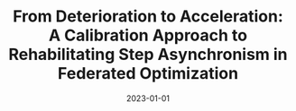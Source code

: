 ---
title: "From Deterioration to Acceleration: A Calibration Approach to Rehabilitating Step Asynchronism in Federated Optimization"
authors:
- Feijie Wu
- Song Guo
- Haozhao Wang
- Haobo Zhang
- Zhihao Qu
- Jie Zhang
- Ziming Liu


date: "2023-01-01"
# doi: "10.1109/TNSE.2022.3141728"

# Publication type.
# 1 = Conference paper; 2 = Journal article;
# 3 = Preprint Paper; 4 = Report; 5 = Book; 6 = Book section;
# 7 = Thesis; 8 = Patent
publication_types: ["2"]

# Publication name and optional abbreviated publication name.
publication: IEEE Transactions on Parallel and Distributed Systems (TPDS) (CCF-A)
# publication_short: "TCOM (CCF-B)"

url_pdf: https://arxiv.org/abs/2112.09355
url_code: 'https://github.com/HarliWu/FedaGrac'
# url_dataset: ''
# url_poster: ''
# url_project: ''
# url_slides: ''
# url_video: ''

---